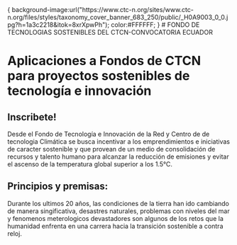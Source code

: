 <body>{
background-image:url("https://www.ctc-n.org/sites/www.ctc-n.org/files/styles/taxonomy_cover_banner_683_250/public/_H0A9003_0_0.jpg?h=1a3c2218&itok=8xrXpwPh"); color:#FFFFFF;
}
# FONDO DE TECNOLOGIAS SOSTENIBLES DEL CTCN-CONVOCATORIA ECUADOR
<html>
  
<h1>Aplicaciones a Fondos de CTCN para proyectos sostenibles de tecnología e innovación</h1>
<h2>Inscribete!</h2>
Desde el Fondo de Tecnología e Innovación de la Red y Centro de de tecnologia Climática se busca incentivar a los emprendimientos e iniciativas de caracter sostenible y que provean de un medio de consolidación de recursos y talento humano para alcanzar la reducción de emisiones y evitar el ascenso de la temperatura global superior a los 1.5°C.
  <h2>Principios y premisas:</h2>
                                                                                            
Durante los ultimos 20 años, las condiciones de la tierra han ido cambiando de manera singificativa, desastres naturales, problemas con niveles del mar y fenomenos meterologicos devastadores son algunos de los retos que la humanidad enfrenta en una carrera hacia la transición sostenible a contra reloj.                                                                                            
                                                                                            
</html>
</body>
